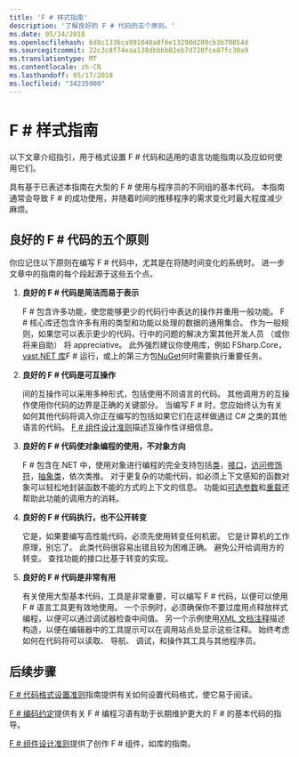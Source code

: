 ```yaml
---
title: 'F # 样式指南'
description: '了解良好的 F # 代码的五个原则。'
ms.date: 05/14/2018
ms.openlocfilehash: 6d8c1336ca991040a8f6e13290d209cb3b70054d
ms.sourcegitcommit: 22c3c8f74eaa138dbbbb02eb7d720fce87fc30a9
ms.translationtype: MT
ms.contentlocale: zh-CN
ms.lasthandoff: 05/17/2018
ms.locfileid: "34235900"
---
```

# <a name="f-style-guide"></a>F # 样式指南

以下文章介绍指引，用于格式设置 F # 代码和适用的语言功能指南以及应如何使用它们。

具有基于已表述本指南在大型的 F # 使用与程序员的不同组的基本代码。 本指南通常会导致 F # 的成功使用，并随着时间的推移程序的需求变化时最大程度减少麻烦。

## <a name="five-principles-of-good-f-code"></a>良好的 F # 代码的五个原则

你应记住以下原则在编写 F # 代码中，尤其是在将随时间变化的系统时。 进一步文章中的指南的每个段起源于这些五个点。

1. **良好的 F # 代码是简洁而易于表示**

    F # 包含许多功能，使您能够更少的代码行中表达的操作并重用一般功能。 F # 核心库还包含许多有用的类型和功能以处理的数据的通用集合。 作为一般规则，如果您可以表示更少的代码，行中的问题的解决方案其他开发人员 （或你将来自助） 将 appreciative。 此外强烈建议你使用库，例如 FSharp.Core， [vast.NET 库](https://docs.microsoft.com/dotnet/api/)F # 运行，或上的第三方包[NuGet](https://www.nuget.org/)何时需要执行重要任务。

2. **良好的 F # 代码是可互操作**

    间的互操作可以采用多种形式，包括使用不同语言的代码。 其他调用方的互操作使用你代码的边界是正确的关键部分。 当编写 F # 时，您应始终认为有关如何其他代码将调入你正在编写的包括如果它们在这样做通过 C# 之类的其他语言的代码。 [F # 组件设计准则](component-design-guidelines.md)描述互操作性详细信息。

3. **良好的 F # 代码使对象编程的使用，不对象方向**

    F # 包含在.NET 中，使用对象进行编程的完全支持包括[类](../language-reference/classes.md)，[接口](../language-reference/interfaces.md)，[访问修饰符](../language-reference/access-control.md)，[抽象类](../language-reference/abstract-classes.md)，依次类推。 对于更复杂的功能代码，如必须上下文感知的函数对象可以轻松地封装函数不能的方式的上下文的信息。 功能如[可选参数](../language-reference/members/methods.md#optional-arguments)和[重载](../language-reference/members/methods.md#overloaded-methods)还帮助此功能的调用方的消耗。

4. **良好的 F # 代码执行，也不公开转变**

    它是，如果要编写高性能代码，必须先使用转变任何机密。 它是计算机的工作原理，别忘了。 此类代码很容易出错且较为困难正确。 避免公开给调用方的转变。 查找功能的接口比基于转变的实现。

5. **良好的 F # 代码是非常有用**

    有关使用大型基本代码，工具是非常重要，可以编写 F # 代码，以便可以使用 F # 语言工具更有效地使用。 一个示例时，必须确保你不要过度用点释放样式编程，以便可以通过调试器检查中间值。 另一个示例使用[XML 文档注释](../language-reference/xml-documentation.md)描述构造，以便在编辑器中的工具提示可以在调用站点处显示这些注释。 始终考虑如何在代码将可以读取、 导航、 调试，和操作其工具与其他程序员。

## <a name="next-steps"></a>后续步骤

[F # 代码格式设置准则](formatting.md)指南提供有关如何设置代码格式，使它易于阅读。

[F # 编码约定](conventions.md)提供有关 F # 编程习语有助于长期维护更大的 F # 的基本代码的指导。

[F # 组件设计准则](component-design-guidelines.md)提供了创作 F # 组件，如库的指南。
